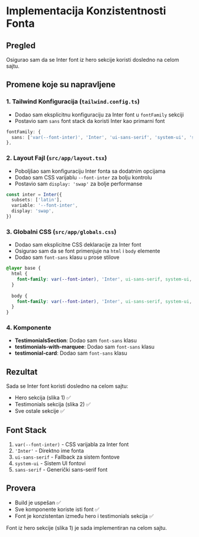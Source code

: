 # Implementacija Konzistentnosti Fonta

## Pregled
Osigurao sam da se Inter font iz hero sekcije koristi dosledno na celom sajtu.

## Promene koje su napravljene

### 1. Tailwind Konfiguracija (`tailwind.config.ts`)
- Dodao sam eksplicitnu konfiguraciju za Inter font u `fontFamily` sekciji
- Postavio sam `sans` font stack da koristi Inter kao primarni font

```typescript
fontFamily: {
  sans: ['var(--font-inter)', 'Inter', 'ui-sans-serif', 'system-ui', 'sans-serif'],
},
```

### 2. Layout Fajl (`src/app/layout.tsx`)
- Poboljšao sam konfiguraciju Inter fonta sa dodatnim opcijama
- Dodao sam CSS varijablu `--font-inter` za bolju kontrolu
- Postavio sam `display: 'swap'` za bolje performanse

```typescript
const inter = Inter({ 
  subsets: ['latin'],
  variable: '--font-inter',
  display: 'swap',
})
```

### 3. Globalni CSS (`src/app/globals.css`)
- Dodao sam eksplicitne CSS deklaracije za Inter font
- Osigurao sam da se font primenjuje na `html` i `body` elemente
- Dodao sam `font-sans` klasu u prose stilove

```css
@layer base {
  html {
    font-family: var(--font-inter), 'Inter', ui-sans-serif, system-ui, sans-serif;
  }
  
  body {
    font-family: var(--font-inter), 'Inter', ui-sans-serif, system-ui, sans-serif;
  }
}
```

### 4. Komponente
- **TestimonialsSection**: Dodao sam `font-sans` klasu
- **testimonials-with-marquee**: Dodao sam `font-sans` klasu
- **testimonial-card**: Dodao sam `font-sans` klasu

## Rezultat
Sada se Inter font koristi dosledno na celom sajtu:
- Hero sekcija (slika 1) ✅
- Testimonials sekcija (slika 2) ✅
- Sve ostale sekcije ✅

## Font Stack
1. `var(--font-inter)` - CSS varijabla za Inter font
2. `'Inter'` - Direktno ime fonta
3. `ui-sans-serif` - Fallback za sistem fontove
4. `system-ui` - Sistem UI fontovi
5. `sans-serif` - Generički sans-serif font

## Provera
- Build je uspešan ✅
- Sve komponente koriste isti font ✅
- Font je konzistentan između hero i testimonials sekcija ✅

Font iz hero sekcije (slika 1) je sada implementiran na celom sajtu. 